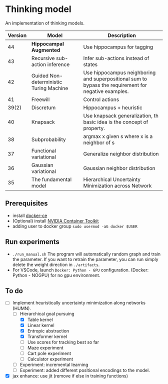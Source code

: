 # Thinking model

An implementation of thinking models.

| Version | Model                                   | Description                                                                                          |
| ------- | --------------------------------------- | ---------------------------------------------------------------------------------------------------- |
| 44      | **Hippocampal Augmented**               | Use hippocampus for tagging                                                                          |
| 43      | Recursive sub-action inference          | Infer sub-actions instead of states                                                                  |
| 42      | Guided Non-deterministic Turing Machine | Use hippocampus neighboring and superpositional sum to bypass the requirement for negative examples. |
| 41      | Freewill                                | Control actions                                                                                      |
| 39(2)   | Discretum                               | Hippocampus + heuristic                                                                              |
| 40      | Knapsack                                | Use knapsack generalization, th basic idea is the concept of property.                               |
| 38      | Subprobability                          | argmax x given s where x is a neighbor of s                                                          |
| 37      | Functional variational                  | Generalize neighbor distribution                                                                     |
| 36      | Gaussian variational                    | Gaussian neighbor distribution                                                                       |
| 35      | The fundamental model                   | Hierarchical Uncertainty Minimization across Network                                                 |

## Prerequisites

-   install [docker-ce](https://www.linode.com/docs/guides/installing-and-using-docker-on-ubuntu-and-debian/)
-   (Optional) install [NVIDIA Container Toolkit](https://docs.nvidia.com/datacenter/cloud-native/container-toolkit/install-guide.html#getting-started)
-   adding user to docker group `sudo usermod -aG docker $USER`

## Run experiments

-   `./run_manual.sh` The program will automatically random graph and train the parameter. If you want to retrain the parameter, you can run simply delete the weight direction in `./artifacts`.
-   For VSCode, launch `Docker: Python - GPU` configuration. (Docker: Python - NOGPU) for no gpu environment.

## To do

-   [ ] Implement heuristically uncertainty minimization along networks (HUMN).
    -   [ ] Hierarchical goal pursuing
        -   [x] Table kernel
        -   [x] Linear kernel
        -   [x] Entropic abstraction
        -   [x] Transformer kernel
        -   [ ] Use scores for tracking best so far
        -   [ ] Maze experiment
        -   [ ] Cart pole experiment
        -   [ ] Calculator experiment
    -   [ ] Experiment: incremental learning
    -   [ ] Experiment: added different positional encodings to the model.
-   [x] jax enhance: use jit (remove if else in training functions)
